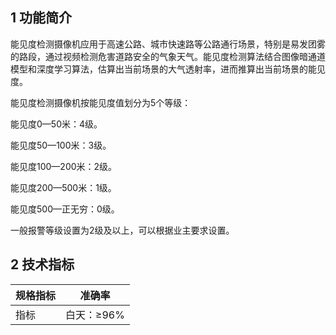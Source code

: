 ## 1 功能简介

能见度检测摄像机应用于高速公路、城市快速路等公路通行场景，特别是易发团雾的路段，通过视频检测危害道路安全的气象天气。能见度检测算法结合图像暗通道模型和深度学习算法，估算出当前场景的大气透射率，进而推算出当前场景的能见度。

能见度检测摄像机按能见度值划分为5个等级：

能见度0—50米：4级。 

能见度50—100米：3级。

能见度100—200米：2级。

能见度200—500米：1级。

能见度500—正无穷：0级。

一般报警等级设置为2级及以上，可以根据业主要求设置。

## 2 技术指标

| 规格指标 | 准确率     |
| -------- | ---------- |
| 指标     | 白天：≥96% |